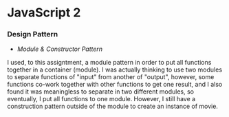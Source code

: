 # JavaScript 2
### Design Pattern

* _Module & Constructor Pattern_

I used, to this assigntment, a module pattern in order to put all functions together in a container (module). I was actually thinking to use two modules to separate functions of "input" from another of "output", however, some functions co-work together with other functions to get one result, and I also found it was meaningless to separate in two different modules, so eventually, I put all functions to one module. However, I still have a construction pattern outside of the module to create an instance of movie.

